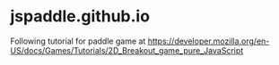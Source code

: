 # jspaddle.github.io

Following tutorial for paddle game at
https://developer.mozilla.org/en-US/docs/Games/Tutorials/2D_Breakout_game_pure_JavaScript
